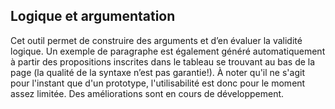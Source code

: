 Logique et argumentation
------------------------

Cet outil permet de construire des arguments et d’en évaluer la validité logique. Un exemple de paragraphe est également généré automatiquement à partir des propositions inscrites dans le tableau se trouvant au bas de la page (la qualité de la syntaxe n’est pas garantie!). À noter qu'il ne s'agit pour l'instant que d'un prototype, l'utilisabilité est donc pour le moment assez limitée. Des améliorations sont en cours de développement.